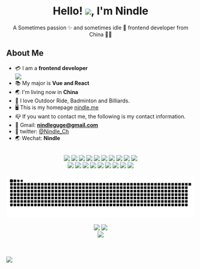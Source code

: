<!-- 标题 + 个人描述, emoji 取自: http://emojihomepage.com -->
<p align="center">
  <h1 height="200px" align="center">
     Hello! <img src="https://cdn.jsdelivr.net/gh/MaleWeb/picture/images/techblog/hi.gif" width="25">, I'm Nindle
  </h1> 
  <p align="center">A Sometimes passion ✨ and sometimes idle 🥋 frontend developer from China 👨‍💻</p> 
</p> 

## About Me

- :credit_card: I am a **frontend developer** <img src="https://cdn.jsdelivr.net/gh/sun0225SUN/photos/images/202108300019556.gif" width="500" align="right" />
- :books: My major is **Vue and React**
- :earth_asia: I'm living now in **China**
- :bicyclist: I love Outdoor Ride, Badminton and Billiards.
- :desktop_computer: This is my homepage <a href="https://nindle.me" target="view_window">nindle.me</a>
- :mailbox_closed: If you want to contact me, the following is my contact information.
- 📧 Gmail: **nindleguge@gmail.com**
- 🔗 twitter:  <a href="https://twitter.com/Nindle_Ch" target="view_window">@Nindle_Ch</a>
- 🌏 Wechat:  **Nindle**


<br>

<!-- 
  技术栈标签, 小标签来自: https://shields.io/
 1. shields 链接格式: https://img.shields.io/badge/-{标签文本}-{标签背景色}?style={标签类型}&logo={标签前面 Logo}&logoColor={Logo 颜色}
 2. shields 可选 Logo 列表参考: https://github.com/simple-icons/simple-icons/blob/develop/slugs.md
-->
<div align="center">
  <img src="https://img.shields.io/badge/-JavaScript-f6da1c?style=flat&logo=javascript&logoColor=white">
  <img src="https://img.shields.io/badge/-TypeScript-2b6dbf?style=flat&logo=typescript&logoColor=white">
  <img src="https://img.shields.io/badge/-React-00b4ce?style=flat&logo=react&logoColor=white">
  <img src="https://img.shields.io/badge/-UmiJS-0b8bf8?style=flat&logo=umijs&logoColor=white">
  <img src="https://img.shields.io/badge/-Vue-4fb763?style=flat&logo=Vue.js&logoColor=white">
  <img src="https://img.shields.io/badge/-WeChat-44ad2f?style=flat&logo=WeChat&logoColor=white">
  <img src="https://img.shields.io/badge/-Cocos-54b8d9?style=flat&logo=Cocos&logoColor=white">
  <img src="https://img.shields.io/badge/-Tailwindcss-3ab6f2?style=flat&logo=tailwindcss&logoColor=white">
  <img src="https://img.shields.io/badge/-Less-bf608e?style=flat&logo=less&logoColor=white">
  <img src="https://img.shields.io/badge/-Sass-b37feb?style=flat&logo=sass&logoColor=white">
</div>
<div align="center">
  <img src="https://img.shields.io/badge/-Git-ee462c?style=flat&logo=git&logoColor=white">
  <img src="https://img.shields.io/badge/-Github-black?style=flat&logo=github">
  <img src="https://img.shields.io/badge/-GitLab-eff1f2?style=flat&logo=GitLab">
  <img src="https://img.shields.io/badge/-Webpack-%232C3A42?style=flat-square&logo=webpack">
  <img src="https://img.shields.io/badge/-Vite-eff1f2?style=flat-square&logo=Vite">
  <img src="https://img.shields.io/badge/-ESLint-%234B32C3?style=flat-square&logo=eslint">
  <img src="https://img.shields.io/badge/-BNB-debd3b?style=flat&logo=bnbchain&logoColor=white">
  <img src="https://img.shields.io/badge/-Bitcoin-9f712e?style=flat-square&logo=Bitcoin">
  <img src="https://img.shields.io/badge/-Ethereum-3f3f3f?style=flat-square&logo=Ethereum">
</div>

<br>

<!-- 贪吃蛇代码贡献图 -->
<div align="center" >
  <img order-radius="100px" src="https://raw.githubusercontent.com/nindle/nindle/output/github-contribution-grid-snake.svg"/>
</div>

<br>

<!-- 代码提交图 -->
<div align="center">
  <img height="170px" src="https://github-readme-stats.vercel.app/api/top-langs/?username=nindle&layout=compact" />
  <img height="170px" src="https://github-readme-stats.vercel.app/api?username=nindle&show_icons=true" />
</div>

<!-- 奖杯 -->
<div align="center" >
  <img order-radius="100px" src="https://github-profile-trophy.vercel.app/?username=nindle"/>
</div>

<br>
<br>

![](https://komarev.com/ghpvc/?username=nindle&color=red)
